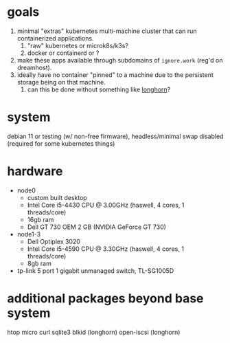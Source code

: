 # goals
1. minimal "extras" kubernetes multi-machine cluster that can run containerized applications.
	1. "raw" kubernetes or microk8s/k3s?
	2. docker or containerd or <something else>?
2. make these apps available through subdomains of `ignore.work` (reg'd on dreamhost).
3. ideally have no container "pinned" to a machine due to the persistent storage being on that machine.
	1. can this be done without something like [longhorn](https://longhorn.io/)?

# system
debian 11 or testing (w/ non-free firmware), headless/minimal
swap disabled (required for some kubernetes things)

# hardware
- node0
	- custom built desktop
	- Intel Core i5-4430 CPU @ 3.00GHz (haswell, 4 cores, 1 threads/core)
	- 16gb ram
	- Dell GT 730 OEM 2 GB (NVIDIA GeForce GT 730)
- node1-3
	- Dell Optiplex 3020
	- Intel Core i5-4590 CPU @ 3.30GHz (haswell, 4 cores, 1 threads/core)
	- 8gb ram
- tp-link 5 port 1 gigabit unmanaged switch, TL-SG1005D

# additional packages beyond base system
htop
micro
curl
sqlite3
blkid (longhorn)
open-iscsi (longhorn)